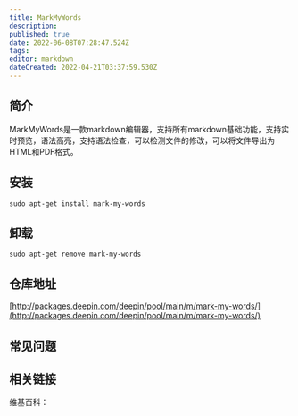```yaml
---
title: MarkMyWords
description: 
published: true
date: 2022-06-08T07:28:47.524Z
tags: 
editor: markdown
dateCreated: 2022-04-21T03:37:59.530Z
---
```


## 简介

MarkMyWords是一款markdown编辑器，支持所有markdown基础功能，支持实时预览，语法高亮，支持语法检查，可以检测文件的修改，可以将文件导出为HTML和PDF格式。

## 安装

`sudo apt-get install mark-my-words`

## 卸载

`sudo apt-get remove mark-my-words`

## 仓库地址

[http://packages.deepin.com/deepin/pool/main/m/mark-my-words/](http://packages.deepin.com/deepin/pool/main/m/mark-my-words/)

## 常见问题

## 相关链接

维基百科：
